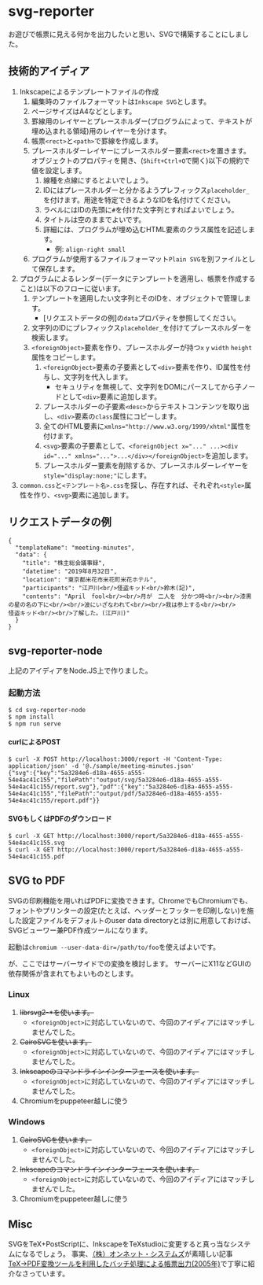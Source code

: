 # svg-reporter

お遊びで帳票に見える何かを出力したいと思い、SVGで構築することにしました。

## 技術的アイディア

1. Inkscapeによるテンプレートファイルの作成
   1. 編集時のファイルフォーマットは`Inkscape SVG`とします。
   1. ページサイズはA4などとします。
   1. 罫線用のレイヤーとプレースホルダー(プログラムによって、テキストが埋め込まれる領域)用のレイヤーを分けます。
   1. 帳票`<rect>`と`<path>`で罫線を作成します。
   1. プレースホルダーレイヤーにプレースホルダー要素`<rect>`を置きます。オブジェクトのプロパティを開き、(`Shift+Ctrl+O`で開く)以下の規約で値を設定します。
      1. 線種を点線にするとよいでしょう。
      1. IDにはプレースホルダーと分かるようプレフィックス`placeholder_`を付けます。用途を特定できるようなIDを名付けてください。
      1. ラベルにはIDの先頭に`#`を付けた文字列とすればよいでしょう。
      1. タイトルは空のままでよいです。
      1. 詳細には、プログラムが埋め込むHTML要素のクラス属性を記述します。
         - 例: `align-right small`
   1. プログラムが使用するファイルフォーマット`Plain SVG`を別ファイルとして保存します。
1. プログラムによるレンダー(データにテンプレートを適用し、帳票を作成すること)は以下のフローに従います。
   1. テンプレートを適用したい文字列とそのIDを、オブジェクトで管理します。
      - [リクエストデータの例]の`data`プロパティを参照してください。
   1. 文字列のIDにプレフィックス`placeholder_`を付けてプレースホルダーを検索します。
   1. `<foreignObject>`要素を作り、プレースホルダーが持つ`x` `y` `width` `height`属性をコピーします。
      1. `<foreignObject>`要素の子要素として`<div>`要素を作り、ID属性を付与し、文字列を代入します。
         - セキュリティを無視して、文字列をDOMにパースしてから子ノードとして`<div>`要素に追加します。
      1. プレースホルダーの子要素`<desc>`からテキストコンテンツを取り出し、`<div>`要素の`class`属性にコピーします。
      1. 全てのHTML要素に`xmlns="http://www.w3.org/1999/xhtml"`属性を付けます。
      1. `<svg>`要素の子要素として、`<foreignObject x="..." ...><div id="..." xmlns="...">...</div></foreignObject>`を追加します。
      1. プレースホルダー要素を削除するか、プレースホルダーレイヤーを`style="display:none;"`にします。
  1. `common.css`と`<テンプレート名>.css`を探し、存在すれば、それぞれ`<style>`属性を作り、`<svg>`要素に追加します。

## リクエストデータの例

```
{
  "templateName": "meeting-minutes",
  "data": {
    "title": "株主総会議事録",
    "datetime": "2019年8月32日",
    "location": "東京都米花市米花町米花ホテル",
    "participants": "江戸川<br/>怪盗キッド<br/>鈴木(記)",
    "contents": "April　fool<br/><br/>月が　二人を　分かつ時<br/><br/>漆黒の星の名の下に<br/><br/>波にいざなわれて<br/><br/>我は参上する<br/><br/>　　　　怪盗キッド<br/><br/>了解した。(江戸川)"
  }
}
```

## svg-reporter-node

上記のアイディアをNode.JS上で作りました。

### 起動方法

```
$ cd svg-reporter-node
$ npm install
$ npm run serve
```

#### curlによるPOST

```
$ curl -X POST http://localhost:3000/report -H 'Content-Type: application/json' -d '@./sample/meeting-minutes.json'
{"svg":{"key":"5a3284e6-d18a-4655-a555-54e4ac41c155","filePath":"output/svg/5a3284e6-d18a-4655-a555-54e4ac41c155/report.svg"},"pdf":{"key":"5a3284e6-d18a-4655-a555-54e4ac41c155","filePath":"output/pdf/5a3284e6-d18a-4655-a555-54e4ac41c155/report.pdf"}}
```

#### SVGもしくはPDFのダウンロード

```
$ curl -X GET http://localhost:3000/report/5a3284e6-d18a-4655-a555-54e4ac41c155.svg
$ curl -X GET http://localhost:3000/report/5a3284e6-d18a-4655-a555-54e4ac41c155.pdf
```

## SVG to PDF

SVGの印刷機能を用いればPDFに変換できます。ChromeでもChromiumでも、フォントやプリンターの設定(たとえば、ヘッダーとフッターを印刷しない)を施した設定ファイルをデフォルトのuser data directoryとは別に用意しておけば、SVGビューワー兼PDF作成ツールになります。

起動は`chromium --user-data-dir=/path/to/foo`を使えばよいです。

が、ここではサーバーサイドでの変換を検討します。
サーバーにX11などGUIの依存関係が含まれてもよいものとします。

### Linux

1. ~~librsvg2-\*を使います。~~
   - `<foreignObject>`に対応していないので、今回のアイディアにはマッチしませんでした。
1. ~~CairoSVGを使います。~~
   - `<foreignObject>`に対応していないので、今回のアイディアにはマッチしませんでした。
1. ~~Inkscapeのコマンドラインインターフェースを使います。~~
   - `<foreignObject>`に対応していないので、今回のアイディアにはマッチしませんでした。
1. Chromiumをpuppeteer越しに使う

### Windows

1. ~~CairoSVGを使います。~~
   - `<foreignObject>`に対応していないので、今回のアイディアにはマッチしませんでした。
1. ~~Inkscapeのコマンドラインインターフェースを使います。~~
   - `<foreignObject>`に対応していないので、今回のアイディアにはマッチしませんでした。
1. Chromiumをpuppeteer越しに使う

## Misc

SVGをTeX+PostScriptに、InkscapeをTeXstudioに変更すると真っ当なシステムになるでしょう。
事実、[（株）オンネット・システムズ](https://www.onnet.ne.jp/)が素晴しい記事[TeX→PDF変換ツールを利用したバッチ処理による帳票出力(2005年)](https://codezine.jp/article/detail/176)で丁寧に紹介なさっています。
